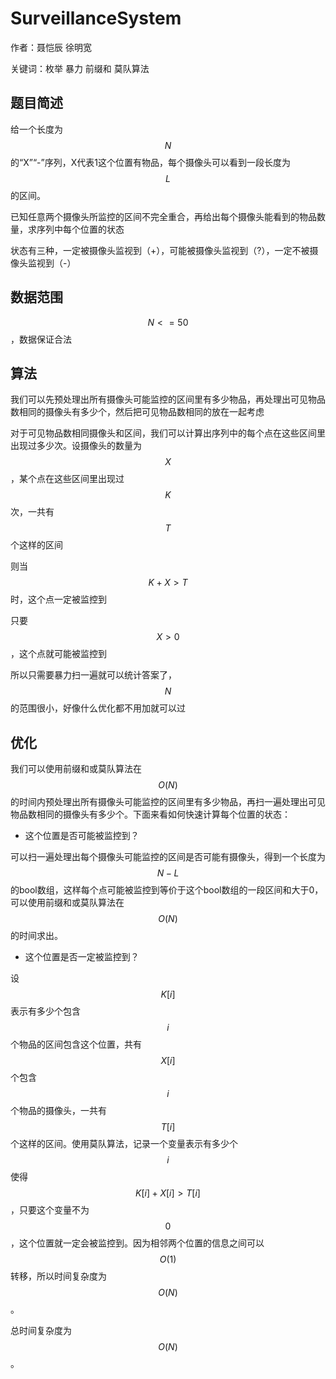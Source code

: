 # SurveillanceSystem
作者：聂恺辰 徐明宽

关键词：枚举 暴力 前缀和 莫队算法

## 题目简述
给一个长度为$$N$$的“X”“-”序列，X代表1这个位置有物品，每个摄像头可以看到一段长度为$$L$$的区间。

已知任意两个摄像头所监控的区间不完全重合，再给出每个摄像头能看到的物品数量，求序列中每个位置的状态

状态有三种，一定被摄像头监视到（+），可能被摄像头监视到（?），一定不被摄像头监视到（-）

## 数据范围
$$N<=50$$，数据保证合法

## 算法
我们可以先预处理出所有摄像头可能监控的区间里有多少物品，再处理出可见物品数相同的摄像头有多少个，然后把可见物品数相同的放在一起考虑

对于可见物品数相同摄像头和区间，我们可以计算出序列中的每个点在这些区间里出现过多少次。设摄像头的数量为$$X$$，某个点在这些区间里出现过$$K$$次，一共有$$T$$个这样的区间

则当$$K+X>T$$时，这个点一定被监控到

只要$$X>0$$，这个点就可能被监控到

所以只需要暴力扫一遍就可以统计答案了，$$N$$的范围很小，好像什么优化都不用加就可以过

## 优化

我们可以使用前缀和或莫队算法在$$O(N)$$的时间内预处理出所有摄像头可能监控的区间里有多少物品，再扫一遍处理出可见物品数相同的摄像头有多少个。下面来看如何快速计算每个位置的状态：

* 这个位置是否可能被监控到？

可以扫一遍处理出每个摄像头可能监控的区间是否可能有摄像头，得到一个长度为$$N-L$$的bool数组，这样每个点可能被监控到等价于这个bool数组的一段区间和大于0，可以使用前缀和或莫队算法在$$O(N)$$的时间求出。

* 这个位置是否一定被监控到？

设$$K[i]$$表示有多少个包含$$i$$个物品的区间包含这个位置，共有$$X[i]$$个包含$$i$$个物品的摄像头，一共有$$T[i]$$个这样的区间。使用莫队算法，记录一个变量表示有多少个$$i$$使得$$K[i] + X[i] > T[i]$$，只要这个变量不为$$0$$，这个位置就一定会被监控到。因为相邻两个位置的信息之间可以$$O(1)$$转移，所以时间复杂度为$$O(N)$$。

总时间复杂度为$$O(N)$$。
